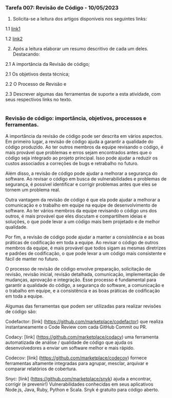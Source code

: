 ### Tarefa 007: Revisão de Código - 10/05/2023

1. Solicita-se a leitura dos artigos disponíveis nos seguintes links:

  1.1 [link1](https://appmaster.io/pt/blog/revisoes-de-codigo)

  1.2 [link2](https://medium.com/codigorefinado/code-review-revis%C3%A3o-de-c%C3%B3digo-pode-ser-automatizada-ba5f25882774)

2. Após a leitura elaborar um resumo descritivo de cada um deles. Destacando:

  2.1 A importância da Revisão de código;

  2.1 Os objetivos desta técnica;

  2.2 O Processo de Revisão e

  2.3 Descrever algumas das ferramentas de suporte a esta atividade, com seus respectivos links no texto.
  <br></br>
<h3>Revisão de código: importância, objetivos, processos e ferramentas.</h3>

A importância da revisão de código pode ser descrita em vários aspectos. Em primeiro lugar, a revisão de código ajuda a garantir a qualidade do código produzido. Ao ter outros membros da equipe revisando o código, é mais provável que problemas e erros sejam encontrados antes que o código seja integrado ao projeto principal. Isso pode ajudar a reduzir os custos associados a correções de bugs e retrabalho no futuro.

Além disso, a revisão de código pode ajudar a melhorar a segurança do software. Ao revisar o código em busca de vulnerabilidades e problemas de segurança, é possível identificar e corrigir problemas antes que eles se tornem um problema real.

Outra vantagem da revisão de código é que ela pode ajudar a melhorar a comunicação e o trabalho em equipe na equipe de desenvolvimento de software. Ao ter vários membros da equipe revisando o código uns dos outros, é mais provável que eles discutam e compartilhem ideias e soluções, o que pode levar a um código mais bem projetado e de melhor qualidade.

Por fim, a revisão de código pode ajudar a manter a consistência e as boas práticas de codificação em toda a equipe. Ao revisar o código de outros membros da equipe, é mais provável que todos sigam as mesmas diretrizes e padrões de codificação, o que pode levar a um código mais consistente e fácil de manter no futuro.

O processo de revisão de código envolve preparação, solicitação de revisão, revisão inicial, revisão detalhada, comunicação, implementação de mudanças, aprovação e integração. Esse processo é fundamental para garantir a qualidade do código, a segurança do software, a comunicação e o trabalho em equipe, e a consistência e as boas práticas de codificação em toda a equipe.

Algumas das ferramentas que podem ser utilizadas para realizar revisões de código são:

Codefactor: [link] (https://github.com/marketplace/codefactor) que realiza instantaneamente o Code Review com cada GitHub Commit ou PR.

Codacy: [link] (https://github.com/marketplace/codacy) uma ferramenta automatizada de análise / qualidade de código que ajuda os desenvolvedores a enviar um software melhor e mais rápido.

Codecov: [link] (https://github.com/marketplace/codecov) fornece ferramentas altamente integradas para agrupar, mesclar, arquivar e comparar relatórios de cobertura. 

Snyc: [link] (https://github.com/marketplace/snyk) ajuda a encontrar, corrigir (e prevenir!) Vulnerabilidades conhecidas em seus aplicativos Node.js, Java, Ruby, Python e Scala. Snyk é gratuito para código aberto. 

</DIV/>
